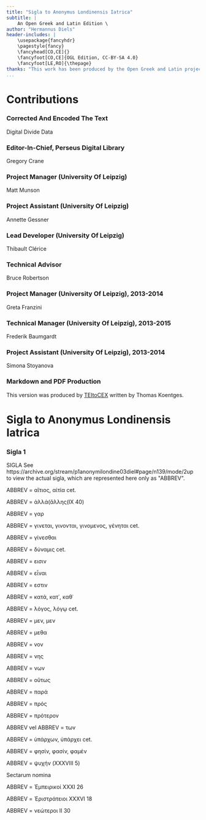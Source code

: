 ```yaml
---
title: "Sigla to Anonymus Londinensis Iatrica"
subtitle: |
	An Open Greek and Latin Edition \ 
author: "Hermannus Diels"
header-includes: | 
	\usepackage{fancyhdr}
	\pagestyle{fancy}
	\fancyhead[CO,CE]{}
	\fancyfoot[CO,CE]{OGL Edition, CC-BY-SA 4.0}
	\fancyfoot[LE,RO]{\thepage}
thanks: "This work has been produced by the Open Greek and Latin project through the help of volunteers. See contributions for details."
...
```


# Contributions


### Corrected And Encoded The Text

Digital Divide Data  
  
### Editor-In-Chief, Perseus Digital Library

Gregory Crane  
  
### Project Manager (University Of Leipzig)

Matt Munson  
  
### Project Assistant (University Of Leipzig)

Annette Gessner  
  
### Lead Developer (University Of Leipzig)

Thibault Clérice  
  
### Technical Advisor

Bruce Robertson  
  
### Project Manager (University Of Leipzig), 2013-2014

Greta Franzini  
  
### Technical Manager (University Of Leipzig), 2013-2015

Frederik Baumgardt  
  
### Project Assistant (University Of Leipzig), 2013-2014

Simona Stoyanova  
  
### Markdown and PDF Production

This version was produced by [TEItoCEX](https://github.com/ThomasK81/TEItoCEX) written by Thomas Koentges.

# Sigla to Anonymus Londinensis Iatrica

### Sigla 1

<pb n="117"/>
  <head>SIGLA  <note>See https://archive.org/stream/p1anonymilondine03diel#page/n139/mode/2up to view the actual sigla, which are represented here only as "ABBREV".</note></head>
<p>ABBREV = αἴτιος, αἰτία cet.</p>
<p>ABBREV = ἀλλά(ἄλλης(IX 40)</p>
<p>ABBREV = γαρ</p>
<p>ABBREV = γινεται, γινονται, γινομενος,
γένηται cet.</p>
<p>ABBREV = γίνεσθαι</p>
<p>ABBREV = δύναμις cet.</p>
<p>ABBREV = εισιν</p>
<p>ABBREV = εἶναι</p>
<p>ABBREV = εστιν</p>
<p>ABBREV = κατά, κατ᾿, καθ᾿</p>
<p>ABBREV = λόγος, λόγῳ cet.</p>
<p>ABBREV = μεν, μεν</p>
<p>ABBREV = μεθα</p>
<p>ABBREV = vov</p>
<p>ABBREV = νης</p>
<p>ABBREV = νων</p>
<p>ABBREV = οὕτως</p>
<p>ABBREV = παρά</p>
<p>ABBREV = πρός</p>
<p>ABBREV = πρότερον</p>
<p>ABBREV vel ABBREV = των</p>
<p>ABBREV =  ὑπάρχων, ὑπάρχει
cet.</p>
<p>ABBREV = φησίν, φασίν, φαμέν</p>
<p>ABBREV = ψυχήν (XXXVIII 5)</p>
<p>Sectarum nomina</p>
<p>ABBREV = Ἐμπειρικοί XXXI 26</p>
<p>ABBREV = Ἐριστράτειοι XXXVI 18</p>
  <p>ABBREV = νεώτεροι II 30</p>

